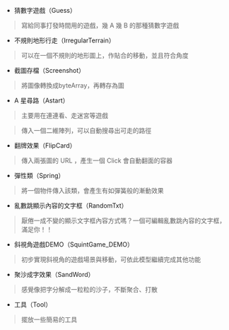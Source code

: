 * 猜數字遊戲（Guess）
> 寫給同事打發時間用的遊戲，幾 A 幾 B 的那種猜數字遊戲

* 不規則地形行走（IrregularTerrain）
> 可以在一個不規則的地形圖上，作貼合的移動，並且符合角度

* 截圖存檔（Screenshot）
> 將圖像轉換成byteArray，再轉存為圖

* A 星尋路（Astart）
> 主要用在連連看、走迷宮等遊戲

 > 傳入一個二維陣列，可以自動搜尋出可走的路徑

* 翻牌效果（FlipCard）
> 傳入兩張圖的 URL ，產生一個 Click 會自動翻面的容器

* 彈性類（Spring）
> 將一個物件傳入該類，會產生有如彈簧般的漸動效果

* 亂數跳顯示內容的文字框（RandomTxt）
> 厭倦一成不變的顯示文字框內容方式嗎？一個可編輯亂數跳內容的文字框，滿足你！！

* 斜視角遊戲DEMO（SquintGame_DEMO）
> 初步實現斜視角的遊戲場景與移動，可依此模型繼續完成其他功能

* 聚沙成字效果（SandWord）
> 感覺像把字分解成一粒粒的沙子，不斷聚合、打散

* 工具（Tool）
> 擺放一些簡易的工具

